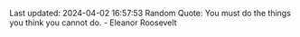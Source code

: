Last updated: 2024-04-02 16:57:53
Random Quote: You must do the things you think you cannot do. - Eleanor Roosevelt
